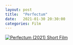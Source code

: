 ```yaml
---
layout: post
title:  "Perfectum"
date:   2021-01-30 20:30:00
categories: Film
---
```


[![Perfectum (2021) Short Film](https://img.youtube.com/vi/v=8xQsOL5TjwE/0.jpg)](https://www.youtube.com/watch?v=8xQsOL5TjwE)
